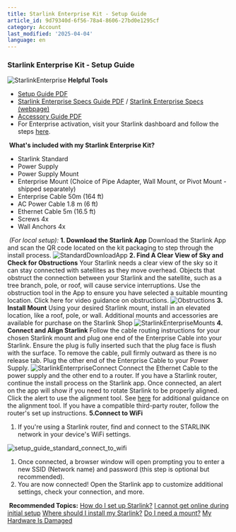```yaml
---
title: Starlink Enterprise Kit - Setup Guide
article_id: 9d79340d-6f56-78a4-8606-27bd0e1295cf
category: Account
last_modified: '2025-04-04'
language: en
---
```


### Starlink Enterprise Kit - Setup Guide
![StarlinkEnterprise](https://www.starlink.com/public-files/Starlink_Enterprise1_500x500.png)
**Helpful Tools**
  * [Setup Guide PDF](https://www.starlink.com/support/article/<https:/www.starlink.com/public-files/installation_guide_enterprise_kit.pdf>)
  * [Starlink Enterprise Specs Guide PDF](https://www.starlink.com/support/article/<https:/www.starlink.com/public-files/specification_sheet_enterprise.pdf>) / [Starlink Enterprise Specs (webpage)](https://www.starlink.com/support/article/<https:/www.starlink.com/specifications?spec=6>)
  * [Accessory Guide PDF](https://www.starlink.com/support/article/<https:/www.starlink.com/public-files/accessories_guide_enterprise.pdf>)
  * For Enterprise activation, visit your Starlink dashboard and follow the steps [here](https://www.starlink.com/support/article/<https:/support.starlink.com/?topic=f75eb51b-323a-7d65-49d4-898a192e2400>).


​
**What's included with my Starlink Enterprise Kit?**
  * Starlink Standard
  * Power Supply
  * Power Supply Mount
  * Enterprise Mount (Choice of Pipe Adapter, Wall Mount, or Pivot Mount - shipped separately)
  * Enterprise Cable 50m (164 ft)
  * AC Power Cable 1.8 m (6 ft)
  * Ethernet Cable 5m (16.5 ft)
  * Screws 4x
  * Wall Anchors 4x


​
_(For local setup):_
**1. Download the Starlink App**
Download the Starlink App and scan the QR code located on the kit packaging to step through the install process.
![StandardDownloadApp](https://www.starlink.com/public-files/setup_guide_standard_download_starlink_app.png)
**2. Find A Clear View of Sky and Check for Obstructions**
Your Starlink needs a clear view of the sky so it can stay connected with satellites as they move overhead. Objects that obstruct the connection between your Starlink and the satellite, such as a tree branch, pole, or roof, will cause service interruptions. Use the obstruction tool in the App to ensure you have selected a suitable mounting location. Click here for video guidance on obstructions.
![Obstructions](https://www.starlink.com/public-files/setup_guide_standard_obstructions.png)
**3. Install Mount**
Using your desired Starlink mount, install in an elevated location, like a roof, pole, or wall. Additional mounts and accessories are available for purchase on the Starlink Shop
![StarlinkEnterpriseMounts](https://www.starlink.com/public-files/setup_guide_enterprise_mounts.png)
**4. Connect and Align Starlink**
Follow the cable routing instructions for your chosen Starlink mount and plug one end of the Enterprise Cable into your Starlink. Ensure the plug is fully inserted such that the plug face is flush with the surface. To remove the cable, pull firmly outward as there is no release tab. Plug the other end of the Enterprise Cable to your Power Supply.
![StarlinkEnterrpriseConnect](https://www.starlink.com/public-files/setup_guide_enterprise_connect.png)
Connect the Ethernet Cable to the power supply and the other end to a router.
If you have a Starlink router, continue the install process on the Starlink app. Once connected, an alert on the app will show if you need to rotate Starlink to be properly aligned. Click the alert to use the alignment tool. See [here](https://www.starlink.com/support/article/<https:/www.starlink.com/support/article/ec11895c-bf17-f4fe-5d17-bbbfc0b2a906>) for additional guidance on the alignment tool. 
If you have a compatible third-party router, follow the router's set up instructions.
**5.Connect to WiFi**
  1. If you're using a Starlink router, find and connect to the STARLINK network in your device's WiFi settings.


![setup_guide_standard_connect_to_wifi](https://www.starlink.com/public-files/setup_guide_standard_connect_to_wifi.png)
  1. Once connected, a browser window will open prompting you to enter a new SSID (Network name) and password (this step is optional but recommended).
  2. You are now connected! Open the Starlink app to customize additional settings, check your connection, and more.


​
**Recommended Topics:**
[How do I set up Starlink?](https://www.starlink.com/support/article/<https:/support.starlink.com/?topic=cd99e833-2adc-1cb2-01c3-7f1fbefa3784>)
[I cannot get online during initial setup](https://www.starlink.com/support/article/<https:/support.starlink.com/?topic=69fb2aa3-d326-4387-5708-178327d9825e>)
[Where should I install my Starlink?](https://www.starlink.com/support/article/<https:/support.starlink.com/?topic=5aec169f-4cbb-72a1-60eb-14a49cbd2858>)
[Do I need a mount?](https://www.starlink.com/support/article/<https:/support.starlink.com/?topic=b9532240-605d-a5b5-4859-f558f1e0cc97>)
[My Hardware Is Damaged](https://www.starlink.com/support/article/<https:/support.starlink.com/?topic=9ede0174-9d0b-6133-27d7-5607cc21ce24>)